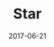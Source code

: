 ---
title: Star
date: '2017-06-21'
thumb_image: images/mar-2yo/star.jpg
thumb_image_alt: Star
image: images/mar-2yo/star.jpg
image_alt: Star
template: project
---	